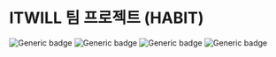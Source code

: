 # ITWILL 팀 프로젝트 (HABIT)
![Generic badge](https://img.shields.io/badge/jstl-1.2-yellowgreen.svg) ![Generic badge](https://img.shields.io/badge/apachetomcat-9.0.58-green.svg) ![Generic badge](https://img.shields.io/badge/mariaDB-10.6.14-orange.svg) ![Generic badge](https://img.shields.io/badge/springboot-2.7.5-blue.svg)
